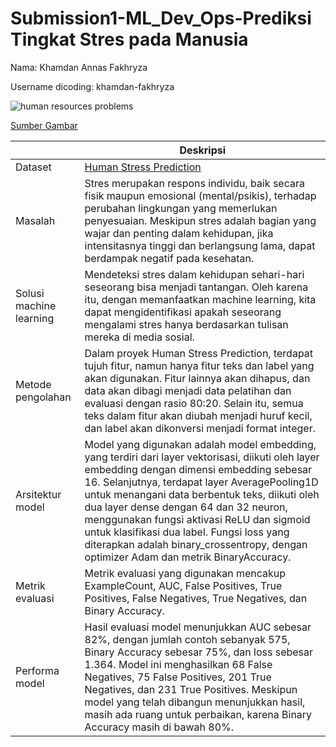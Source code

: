 # Submission1-ML_Dev_Ops-Prediksi Tingkat Stres pada Manusia
Nama: Khamdan Annas Fakhryza

Username dicoding: khamdan-fakhryza

![human resources problems](https://blue.kumparan.com/image/upload/fl_progressive,fl_lossy,c_fill,q_auto:best,w_640/v1617766026/m1tpdhifol4xqwxquds4.jpg)

[Sumber Gambar](https://drive.google.com/file/d/1A0N8LXDorJVSPVdc6oLDNy2OMyGcPyi2/view?usp=drive_link)

| | Deskripsi |
| ----------- | ----------- |
| Dataset | [Human Stress Prediction](https://drive.google.com/file/d/1A0N8LXDorJVSPVdc6oLDNy2OMyGcPyi2/view?usp=drive_link) |
| Masalah | Stres merupakan respons individu, baik secara fisik maupun emosional (mental/psikis), terhadap perubahan lingkungan yang memerlukan penyesuaian. Meskipun stres adalah bagian yang wajar dan penting dalam kehidupan, jika intensitasnya tinggi dan berlangsung lama, dapat berdampak negatif pada kesehatan. |
| Solusi machine learning | Mendeteksi stres dalam kehidupan sehari-hari seseorang bisa menjadi tantangan. Oleh karena itu, dengan memanfaatkan machine learning, kita dapat mengidentifikasi apakah seseorang mengalami stres hanya berdasarkan tulisan mereka di media sosial. |
| Metode pengolahan | Dalam proyek Human Stress Prediction, terdapat tujuh fitur, namun hanya fitur teks dan label yang akan digunakan. Fitur lainnya akan dihapus, dan data akan dibagi menjadi data pelatihan dan evaluasi dengan rasio 80:20. Selain itu, semua teks dalam fitur akan diubah menjadi huruf kecil, dan label akan dikonversi menjadi format integer. |
| Arsitektur model | Model yang digunakan adalah model embedding, yang terdiri dari layer vektorisasi, diikuti oleh layer embedding dengan dimensi embedding sebesar 16. Selanjutnya, terdapat layer AveragePooling1D untuk menangani data berbentuk teks, diikuti oleh dua layer dense dengan 64 dan 32 neuron, menggunakan fungsi aktivasi ReLU dan sigmoid untuk klasifikasi dua label. Fungsi loss yang diterapkan adalah binary_crossentropy, dengan optimizer Adam dan metrik BinaryAccuracy. |
| Metrik evaluasi | Metrik evaluasi yang digunakan mencakup ExampleCount, AUC, False Positives, True Positives, False Negatives, True Negatives, dan Binary Accuracy. |
| Performa model | Hasil evaluasi model menunjukkan AUC sebesar 82%, dengan jumlah contoh sebanyak 575, Binary Accuracy sebesar 75%, dan loss sebesar 1.364. Model ini menghasilkan 68 False Negatives, 75 False Positives, 201 True Negatives, dan 231 True Positives. Meskipun model yang telah dibangun menunjukkan hasil, masih ada ruang untuk perbaikan, karena Binary Accuracy masih di bawah 80%. |
